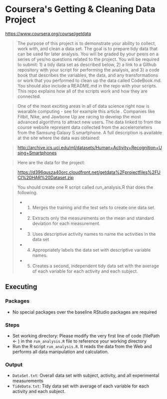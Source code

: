 Coursera's Getting & Cleaning Data Project
=====================================
https://www.coursera.org/course/getdata

>The purpose of this project is to demonstrate your ability to collect, work with, and clean a data set. The goal is to prepare tidy data that can be used for later analysis. You will be graded by your peers on a series of yes/no questions related to the project. You will be required to submit: 1) a tidy data set as described below, 2) a link to a Github repository with your script for performing the analysis, and 3) a code book that describes the variables, the data, and any transformations or work that you performed to clean up the data called CodeBook.md. You should also include a README.md in the repo with your scripts. This repo explains how all of the scripts work and how they are connected.  

>One of the most exciting areas in all of data science right now is wearable computing - see for example this article . Companies like Fitbit, Nike, and Jawbone Up are racing to develop the most advanced algorithms to attract new users. The data linked to from the course website represent data collected from the accelerometers from the Samsung Galaxy S smartphone. A full description is available at the site where the data was obtained: 

>http://archive.ics.uci.edu/ml/datasets/Human+Activity+Recognition+Using+Smartphones 

>Here are the data for the project: 

>https://d396qusza40orc.cloudfront.net/getdata%2Fprojectfiles%2FUCI%20HAR%20Dataset.zip 

>You should create one R script called run_analysis.R that does the following. 
>* 1. Merges the training and the test sets to create one data set.
>* 2. Extracts only the measurements on the mean and standard deviation for each measurement. 
>* 3. Uses descriptive activity names to name the activities in the data set
>* 4. Appropriately labels the data set with descriptive variable names. 
>* 5. Creates a second, independent tidy data set with the average of each variable for each activity and each subject.

## Executing

### Packages	 
* No special packages over the baseline RStudio packages are required

### Steps
* Set working directory: Please modify the very first line of code (filePath <- <path>) in the `run_analysis.R` file to reference your working directory
* Run the R script `run_analysis.R`. It reads the data from the Web and performs all data manipulation and calculation.

### Output
* `DataSet.txt`: Overall data set with subject, activity, and all experimental measurements
* `TideData.txt`: Tidy data set with average of each variable for each activity and each subject.

